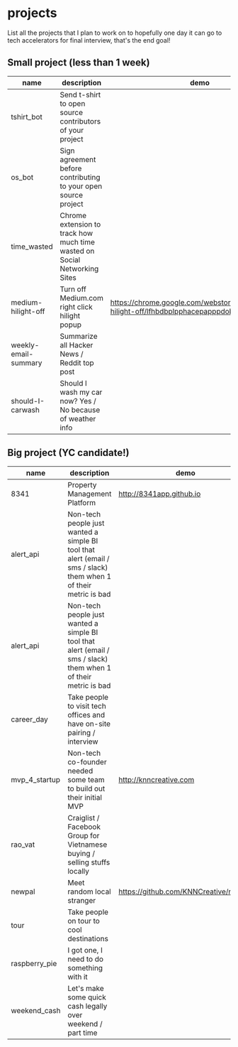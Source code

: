 # projects
List all the projects that I plan to work on to hopefully one day it can go to tech accelerators for final interview, that's the end goal!

## Small project (less than 1 week)
| name | description | demo
| --- | --- | --- |
| tshirt_bot | Send t-shirt to open source contributors of your project | |
| os_bot | Sign agreement before contributing to your open source project | | 
| time_wasted | Chrome extension to track how much time wasted on Social Networking Sites | | 
| medium-hilight-off | Turn off Medium.com right click hilight popup | https://chrome.google.com/webstore/detail/medium-hilight-off/lfhbdbplpphacepapppdobnenkfimagn |
| weekly-email-summary | Summarize all Hacker News / Reddit top post |  | 
| should-I-carwash | Should I wash my car now? Yes / No because of weather info |  | 

## Big project (YC candidate!)
| name | description | demo
| --- | --- | --- |
| 8341 | Property Management Platform | http://8341app.github.io | 
| alert_api | Non-tech people just wanted a simple BI tool that alert (email / sms / slack) them when 1 of their metric is bad | | 
| alert_api | Non-tech people just wanted a simple BI tool that alert (email / sms / slack) them when 1 of their metric is bad | | 
| career_day | Take people to visit tech offices and have on-site pairing / interview | | 
| mvp_4_startup | Non-tech co-founder needed some team to build out their initial MVP | http://knncreative.com | 
| rao_vat | Craiglist / Facebook Group for Vietnamese buying / selling stuffs locally | | 
| newpal | Meet random local stranger | https://github.com/KNNCreative/newpal | 
| tour | Take people on tour to cool destinations | | 
| raspberry_pie | I got one, I need to do something with it | |
| weekend_cash | Let's make some quick cash legally over weekend / part time | |
